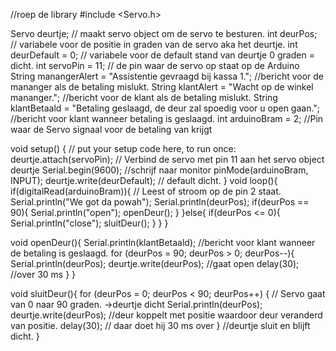 //roep de library
#include <Servo.h>

Servo deurtje; // maakt servo object om de servo te besturen.
int deurPos; // variabele voor de positie in graden van de servo aka het deurtje.
int deurDefault = 0; // variabele voor de default stand van deurtje 0 graden = dicht.
int servoPin = 11;   // de pin waar de servo op staat op de Arduino
String manangerAlert = "Assistentie gevraagd bij kassa 1."; //bericht voor de mananger als de betaling mislukt.
String klantAlert = "Wacht op de winkel mananger."; //bericht voor de klant als de betaling mislukt.
String klantBetaald = "Betaling geslaagd, de deur zal spoedig voor u open gaan."; //bericht voor klant wanneer betaling is geslaagd.
int arduinoBram = 2; //Pin waar de Servo signaal voor de betaling van krijgt


void setup() {
 // put your setup code here, to run once:
 deurtje.attach(servoPin); // Verbind de servo met pin 11 aan het servo object deurtje
 Serial.begin(9600);     //schrijf naar monitor
 pinMode(arduinoBram, INPUT);
 deurtje.write(deurDefault); // default dicht.
}
void loop(){
  if(digitalRead(arduinoBram)){ // Leest of stroom op de pin 2 staat.
    Serial.println("We got da powah");
    Serial.println(deurPos);
    if(deurPos == 90){
      Serial.println("open");
      openDeur();
      }
    }else{
    if(deurPos <= 0){
      Serial.println("close");
      sluitDeur();
      }
    }
}

void openDeur(){ 
   Serial.println(klantBetaald);                              //bericht voor klant wanneer de betaling is geslaagd.
   for (deurPos = 90; deurPos > 0; deurPos--){
    Serial.println(deurPos);
    deurtje.write(deurPos);  //gaat open 
    delay(30);               //over 30 ms
   }
}

void sluitDeur(){
   for (deurPos = 0; deurPos < 90; deurPos++) {    // Servo gaat van 0 naar 90 graden. ->deurtje dicht
     Serial.println(deurPos);
     deurtje.write(deurPos);                                    //deur koppelt met positie waardoor deur veranderd van positie.
     delay(30);                                                 // daar doet hij 30 ms over
  }  //deurtje sluit en blijft dicht.
}


